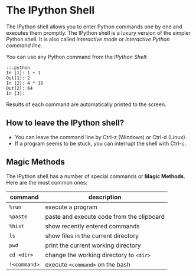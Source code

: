
# The IPython Shell

The IPython shell allows you to enter Python commands one by one and executes them promptly.
The IPython shell is a luxury version of the simpler Python shell. It is also called *interactive mode* or *interactive Python command line*.

You can use any Python command from the *IPython Shell*:

    :::python
    In [1]: 1 + 1
    Out[1]: 2
    In [2]: 4 * 16
    Out[2]: 64
    In [3]:

Results of each command are automatically printed to the screen.

## How to leave the IPython shell?

* You can leave the command line by Ctrl-z (Windows) or Ctrl-d (Linux).
* If a program seems to be stuck, you can interrupt the shell with Ctrl-c.

## Magic Methods

The IPython shell has a number of special commands or **Magic Methods**. Here are the most common ones:

| command | description |
|---------|-------------|
| `%run` | execute a program |
| `%paste` | paste and execute code from the clipboard |
| `%hist` | show recently entered commands |
| `ls` | show files in the current directory |
| `pwd` | print the current working directory |
| `cd <dir>` | change the working directory to `<dir>` |
| `!<command>` | execute `<command>` on the bash |
